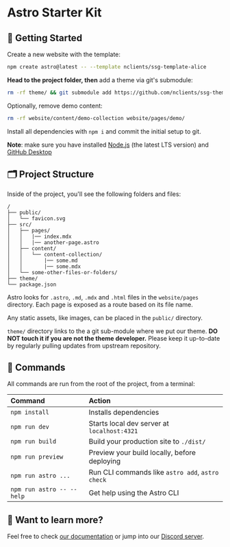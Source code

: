 # Astro Starter Kit

## 🚀 Getting Started
Create a new website with the template:
```sh
npm create astro@latest -- --template nclients/ssg-template-alice
```
**Head to the project folder, then** add a theme via git's submodule:
```sh
rm -rf theme/ && git submodule add https://github.com/nclients/ssg-theme-astro.git theme
```
Optionally, remove demo content:
```sh
rm -rf website/content/demo-collection website/pages/demo/
```
Install all dependencies with `npm i` and commit the initial setup to git.

**Note**: make sure you have installed [Node.js](https://nodejs.org/en) (the latest LTS version) and [GitHub Desktop](https://github.com/apps/desktop)


## 🗂️ Project Structure

Inside of the project, you'll see the following folders and files:

```text
/
├── public/
│   └── favicon.svg
├── src/
│   ├── pages/
│   │   |── index.mdx
│   │   |── another-page.astro
│   ├── content/
│   │   └── content-collection/
│   │       |── some.md
│   │       |── some.mdx
│   └── some-other-files-or-folders/
├── theme/
└── package.json
```

Astro looks for `.astro`, `.md`, `.mdx` and `.html` files in the `website/pages` directory. Each page is exposed as a route based on its file name.

Any static assets, like images, can be placed in the `public/` directory.

`theme/` directory links to the a git sub-module where we put our theme. **DO NOT touch it if you are not the theme developer.** Please keep it up-to-date by regularly pulling updates from upstream repository.

## 🧞 Commands

All commands are run from the root of the project, from a terminal:

| Command                   | Action                                           |
| :------------------------ | :----------------------------------------------- |
| `npm install`             | Installs dependencies                            |
| `npm run dev`             | Starts local dev server at `localhost:4321`      |
| `npm run build`           | Build your production site to `./dist/`          |
| `npm run preview`         | Preview your build locally, before deploying     |
| `npm run astro ...`       | Run CLI commands like `astro add`, `astro check` |
| `npm run astro -- --help` | Get help using the Astro CLI                     |

## 👀 Want to learn more?

Feel free to check [our documentation](https://docs.astro.build) or jump into our [Discord server](https://astro.build/chat).
